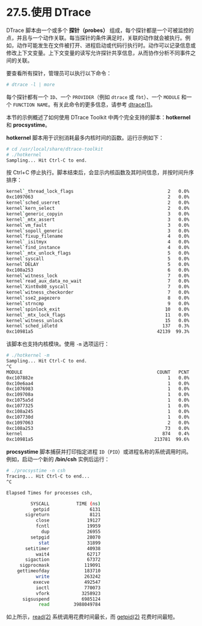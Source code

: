 # 27.5.使用 DTrace

DTrace 脚本由一个或多个 **探针（probes）** 组成，每个探针都是一个可被监控的点，并且与一个动作关联。每当探针的条件满足时，关联的动作就会被执行。例如，动作可能发生在文件被打开、进程启动或代码行执行时。动作可以记录信息或修改上下文变量。上下文变量的读写允许探针共享信息，从而协作分析不同事件之间的关联。

要查看所有探针，管理员可以执行以下命令：

```sh
# dtrace -l | more
```

每个探针都有一个 `ID`、一个 `PROVIDER`（例如 `dtrace` 或 `fbt`）、一个 `MODULE` 和一个 `FUNCTION NAME`。有关此命令的更多信息，请参考 [dtrace(1)](https://man.freebsd.org/cgi/man.cgi?query=dtrace&sektion=1&format=html)。

本节的示例概述了如何使用 DTrace Toolkit 中两个完全支持的脚本：**hotkernel** 和 **procsystime**。

**hotkernel** 脚本用于识别消耗最多内核时间的函数。运行示例如下：

```sh
# cd /usr/local/share/dtrace-toolkit
# ./hotkernel
Sampling... Hit Ctrl-C to end.
```

按 Ctrl+C 停止执行。脚本结束后，会显示内核函数及其时间信息，并按时间升序排序：

```sh
kernel`_thread_lock_flags                                   2   0.0%
0xc1097063                                                  2   0.0%
kernel`sched_userret                                        2   0.0%
kernel`kern_select                                          2   0.0%
kernel`generic_copyin                                       3   0.0%
kernel`_mtx_assert                                          3   0.0%
kernel`vm_fault                                             3   0.0%
kernel`sopoll_generic                                       3   0.0%
kernel`fixup_filename                                       4   0.0%
kernel`_isitmyx                                             4   0.0%
kernel`find_instance                                        4   0.0%
kernel`_mtx_unlock_flags                                    5   0.0%
kernel`syscall                                              5   0.0%
kernel`DELAY                                                5   0.0%
0xc108a253                                                  6   0.0%
kernel`witness_lock                                         7   0.0%
kernel`read_aux_data_no_wait                                7   0.0%
kernel`Xint0x80_syscall                                     7   0.0%
kernel`witness_checkorder                                   7   0.0%
kernel`sse2_pagezero                                        8   0.0%
kernel`strncmp                                              9   0.0%
kernel`spinlock_exit                                       10   0.0%
kernel`_mtx_lock_flags                                     11   0.0%
kernel`witness_unlock                                      15   0.0%
kernel`sched_idletd                                       137   0.3%
0xc10981a5                                              42139  99.3%
```

该脚本也支持内核模块。使用 `-m` 选项运行：

```sh
# ./hotkernel -m
Sampling... Hit Ctrl-C to end.
^C
MODULE                                                  COUNT   PCNT
0xc107882e                                                  1   0.0%
0xc10e6aa4                                                  1   0.0%
0xc1076983                                                  1   0.0%
0xc109708a                                                  1   0.0%
0xc1075a5d                                                  1   0.0%
0xc1077325                                                  1   0.0%
0xc108a245                                                  1   0.0%
0xc107730d                                                  1   0.0%
0xc1097063                                                  2   0.0%
0xc108a253                                                 73   0.0%
kernel                                                    874   0.4%
0xc10981a5                                             213781  99.6%
```

**procsystime** 脚本捕获并打印指定进程 `ID`（`PID`）或进程名称的系统调用时间。例如，启动一个新的 **/bin/csh** 实例后运行：

```sh
# ./procsystime -n csh
Tracing... Hit Ctrl-C to end...
^C

Elapsed Times for processes csh,

         SYSCALL          TIME (ns)
          getpid               6131
       sigreturn               8121
           close              19127
           fcntl              19959
             dup              26955
         setpgid              28070
            stat              31899
       setitimer              40938
           wait4              62717
       sigaction              67372
     sigprocmask             119091
    gettimeofday             183710
           write             263242
          execve             492547
           ioctl             770073
           vfork            3258923
      sigsuspend            6985124
            read         3988049784
```

如上所示，[read(2)](https://man.freebsd.org/cgi/man.cgi?query=read&sektion=2&format=html) 系统调用花费时间最长，而 [getpid(2)](https://man.freebsd.org/cgi/man.cgi?query=getpid&sektion=2&format=html) 花费时间最短。

